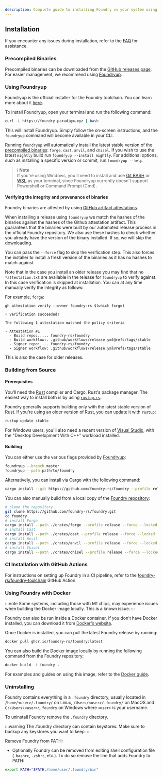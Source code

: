 ```yaml
---
description: Complete guide to installing Foundry on your system using Foundryup, precompiled binaries, or building from source.
---
```


## Installation

If you encounter any issues during installation, refer to the [FAQ](/misc/faq) for assistance.

### Precompiled Binaries

Precompiled binaries can be downloaded from the [GitHub releases page](https://github.com/foundry-rs/foundry/releases). For easier management, we recommend using [Foundryup](#using-foundryup).

### Using Foundryup

Foundryup is the official installer for the Foundry toolchain. You can learn more about it [here](https://github.com/foundry-rs/foundry/blob/master/foundryup/README.md).

To install Foundryup, open your terminal and run the following command:

```sh
curl -L https://foundry.paradigm.xyz | bash
```

This will install Foundryup. Simply follow the on-screen instructions, and the `foundryup` command will become available in your CLI.

Running `foundryup` will automatically install the latest stable version of the [precompiled binaries](#precompiled-binaries): `forge`, `cast`, `anvil`, and `chisel`. If you wish to use the latest `nightly` build run `foundryup --install nightly`. For additional options, such as installing a specific version or commit, run `foundryup --help`.

> ℹ️ **Note**  
> If you're using Windows, you'll need to install and use [Git BASH](https://gitforwindows.org/) or [WSL](https://learn.microsoft.com/en-us/windows/wsl/install) as your terminal, since Foundryup currently doesn't support Powershell or Command Prompt (Cmd).

#### Verifying the integrity and provenance of binaries

Foundry binaries are attested by using [GitHub artifact attestations](https://docs.github.com/en/actions/security-for-github-actions/using-artifact-attestations/using-artifact-attestations-to-establish-provenance-for-builds).

When installing a release using `foundryup` we match the hashes of the binaries against the hashes of the Github attestation artifact. This guarantees that the binaries were built by our automated release process in the official Foundry repository. We also use these hashes to check whether you already have the version of the binary installed. If so, we will skip the downloading.

You can pass the `--force` flag to skip the verification step. This also forces the installer to install a fresh version of the binaries as it has no hashes to match against.

Note that in the case you install an older release you may find that no `*attestation.txt` are available in the release for `foundryup` to verify against. In this case verification is skipped at installation. You can at any time manually verify the integrity as follows:

For example, `forge`:

```shell
gh attestation verify --owner foundry-rs $(which forge)

✓ Verification succeeded!

The following 1 attestation matched the policy criteria

- Attestation #1
  - Build repo:..... foundry-rs/foundry
  - Build workflow:. .github/workflows/release.yml@refs/tags/stable
  - Signer repo:.... foundry-rs/foundry
  - Signer workflow: .github/workflows/release.yml@refs/tags/stable
```

This is also the case for older releases.

### Building from Source

#### Prerequisites

You'll need the [Rust](https://rust-lang.org) compiler and Cargo, Rust's package manager. The easiest way to install both is by using [`rustup.rs`](https://rustup.rs/).

Foundry generally supports building only with the latest stable version of Rust. If you're using an older version of Rust, you can update it with `rustup`:

```sh
rustup update stable
```

For Windows users, you'll also need a recent version of [Visual Studio](https://visualstudio.microsoft.com/downloads/), with the "Desktop Development With C++" workload installed.

#### Building

You can either use the various flags provided by [Foundryup](#using-foundryup):

```sh
foundryup --branch master
foundryup --path path/to/foundry
```

Alternatively, you can install via Cargo with the following command:

```sh
cargo install --git https://github.com/foundry-rs/foundry --profile release --locked forge cast chisel anvil
```

You can also manually build from a local copy of the [Foundry repository](https://github.com/foundry-rs/foundry):

```sh
# clone the repository
git clone https://github.com/foundry-rs/foundry.git
cd foundry
# install Forge
cargo install --path ./crates/forge --profile release --force --locked
# install Cast
cargo install --path ./crates/cast --profile release --force --locked
# install Anvil
cargo install --path ./crates/anvil --profile release --force --locked
# install Chisel
cargo install --path ./crates/chisel --profile release --force --locked
```

### CI Installation with GitHub Actions

For instructions on setting up Foundry in a CI pipeline, refer to the [foundry-rs/foundry-toolchain](https://github.com/foundry-rs/foundry-toolchain) GitHub Action.

### Using Foundry with Docker

:::note
Some systems, including those with M1 chips, may experience issues when building the Docker image locally. This is a known issue.
:::

Foundry can also be run inside a Docker container. If you don't have Docker installed, you can download it from [Docker's website](https://docs.docker.com/get-docker/).

Once Docker is installed, you can pull the latest Foundry release by running:

```sh
docker pull ghcr.io/foundry-rs/foundry:latest
```

You can also build the Docker image locally by running the following command from the Foundry repository:

```sh
docker build -t foundry .
```

For examples and guides on using this image, refer to the [Docker guide](/guides/foundry-in-docker).

### Uninstalling

Foundry contains everything in a `.foundry` directory, usually located in `/home/<user>/.foundry/` on Linux, `/Users/<user>/.foundry/` on MacOS and `C:\Users\<user>\.foundry` on Windows where `<user>` is your username.

To uninstall Foundry remove the `.foundry` directory.

:::warning
The .foundry directory can contain keystores. Make sure to backup any keystores you want to keep.
:::

Remove Foundry from PATH:

- Optionally Foundry can be removed from editing shell configuration file (`.bashrc`, `.zshrc`, etc.). To do so remove the line that adds Foundry to PATH:

```sh
export PATH="$PATH:/home/user/.foundry/bin"
```
